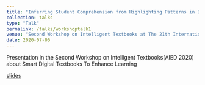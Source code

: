 ```yaml
---
title: "Inferring Student Comprehension from Highlighting Patterns in Digital Textbooks: An Exploration in an Authentic Learning Platform"
collection: talks
type: "Talk"
permalink: /talks/workshoptalk1
venue: "Second Workshop on Intelligent Textbooks at The 21th International Conference on Artificial Intelligence in Education (AIED’2020)"
date: 2020-07-06
---
```


Presentation in the Second Workshop on Intelligent Textbooks(AIED 2020) about Smart Digital Textbooks To Enhance Learning

[slides](http://google.com)
